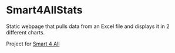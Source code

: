 # Smart4AllStats
Static webpage that pulls data from an Excel file and displays it in 2 different charts. 

Project for [Smart 4 All](https://smart4all-project.eu/)
